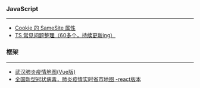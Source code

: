 ### JavaScript
---

- [Cookie 的 SameSite 属性](http://www.ruanyifeng.com/blog/2019/09/cookie-samesite.html)
- [TS 常见问题整理（60多个，持续更新ing）](https://juejin.im/post/5e33fcd06fb9a02fc767c427?utm_source=gold_browser_extension)


### 框架
---

- [武汉肺炎疫情地图(Vue版)](https://juejin.im/post/5e3664e16fb9a0300300899e?utm_source=gold_browser_extension)
- [全国新型冠状病毒，肺炎疫情实时省市地图 -react版本](https://github.com/shfshanyue/2019-ncov)